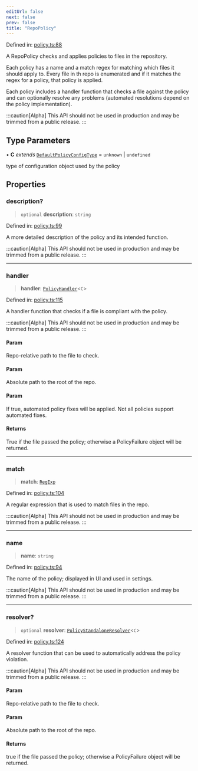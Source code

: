 ```yaml
---
editUrl: false
next: false
prev: false
title: "RepoPolicy"
---
```


Defined in: [policy.ts:88](https://github.com/tylerbutler/tools-monorepo/blob/main/packages/repopo/src/policy.ts#L88)

A RepoPolicy checks and applies policies to files in the repository.

Each policy has a name and a match regex for matching which files it should apply to. Every file in th repo is
enumerated and if it matches the regex for a policy, that policy is applied.

Each policy includes a handler function that checks a file against the policy and can optionally resolve any problems
(automated resolutions depend on the policy implementation).

:::caution[Alpha]
This API should not be used in production and may be trimmed from a public release.
:::

## Type Parameters

• **C** *extends* [`DefaultPolicyConfigType`](/api/type-aliases/defaultpolicyconfigtype/) = `unknown` \| `undefined`

type of configuration object used by the policy

## Properties

### description?

> `optional` **description**: `string`

Defined in: [policy.ts:99](https://github.com/tylerbutler/tools-monorepo/blob/main/packages/repopo/src/policy.ts#L99)

A more detailed description of the policy and its intended function.

:::caution[Alpha]
This API should not be used in production and may be trimmed from a public release.
:::

***

### handler

> **handler**: [`PolicyHandler`](/api/type-aliases/policyhandler/)\<`C`\>

Defined in: [policy.ts:115](https://github.com/tylerbutler/tools-monorepo/blob/main/packages/repopo/src/policy.ts#L115)

A handler function that checks if a file is compliant with the policy.

:::caution[Alpha]
This API should not be used in production and may be trimmed from a public release.
:::

#### Param

Repo-relative path to the file to check.

#### Param

Absolute path to the root of the repo.

#### Param

If true, automated policy fixes will be applied. Not all policies support automated fixes.

#### Returns

True if the file passed the policy; otherwise a PolicyFailure object will be returned.

***

### match

> **match**: [`RegExp`](https://developer.mozilla.org/docs/Web/JavaScript/Reference/Global_Objects/RegExp)

Defined in: [policy.ts:104](https://github.com/tylerbutler/tools-monorepo/blob/main/packages/repopo/src/policy.ts#L104)

A regular expression that is used to match files in the repo.

:::caution[Alpha]
This API should not be used in production and may be trimmed from a public release.
:::

***

### name

> **name**: `string`

Defined in: [policy.ts:94](https://github.com/tylerbutler/tools-monorepo/blob/main/packages/repopo/src/policy.ts#L94)

The name of the policy; displayed in UI and used in settings.

:::caution[Alpha]
This API should not be used in production and may be trimmed from a public release.
:::

***

### resolver?

> `optional` **resolver**: [`PolicyStandaloneResolver`](/api/type-aliases/policystandaloneresolver/)\<`C`\>

Defined in: [policy.ts:124](https://github.com/tylerbutler/tools-monorepo/blob/main/packages/repopo/src/policy.ts#L124)

A resolver function that can be used to automatically address the policy violation.

:::caution[Alpha]
This API should not be used in production and may be trimmed from a public release.
:::

#### Param

Repo-relative path to the file to check.

#### Param

Absolute path to the root of the repo.

#### Returns

true if the file passed the policy; otherwise a PolicyFailure object will be returned.
